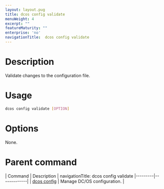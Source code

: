 ```yaml
---
layout: layout.pug
title: dcos config validate
menuWeight: 4
excerpt: ""
featureMaturity: ""
enterprise: 'no'
navigationTitle:  dcos config validate
---
```


<!-- This source repo for this topic is https://github.com/dcos/dcos-docs -->


# Description
Validate changes to the configuration file.

# Usage

```bash
dcos config validate [OPTION]
```

# Options

None.

# Parent command

| Command | Description |
navigationTitle:  dcos config validate
|---------|-------------|
| [dcos config](/1.10/cli/command-reference/dcos-config/) |  Manage DC/OS configuration. |

